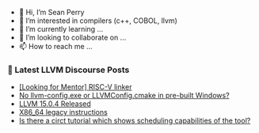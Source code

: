 - 👋 Hi, I’m Sean Perry
- 👀 I’m interested in compilers (c++, COBOL, llvm)
- 🌱 I’m currently learning ...
- 💞️ I’m looking to collaborate on ...
- 📫 How to reach me ...

<!---
s66perry/s66perry is a ✨ special ✨ repository because its `README.md` (this file) appears on your GitHub profile.
You can click the Preview link to take a look at your changes.
--->
### 📕 Latest LLVM Discourse Posts

<!-- DISCOURSE-LLVM:START -->
- [[Looking for Mentor] RISC-V linker](https://discourse.llvm.org/t/looking-for-mentor-risc-v-linker/49537#post_2)
- [No llvm-config.exe or LLVMConfig.cmake in pre-built Windows?](https://discourse.llvm.org/t/no-llvm-config-exe-or-llvmconfig-cmake-in-pre-built-windows/57692#post_2)
- [LLVM 15.0.4 Released](https://discourse.llvm.org/t/llvm-15-0-4-released/66337#post_1)
- [X86_64 legacy instructions](https://discourse.llvm.org/t/x86-64-legacy-instructions/66290#post_3)
- [Is there a circt tutorial which shows scheduling capabilities of the tool?](https://discourse.llvm.org/t/is-there-a-circt-tutorial-which-shows-scheduling-capabilities-of-the-tool/66334#post_2)
<!-- DISCOURSE-LLVM:END -->
